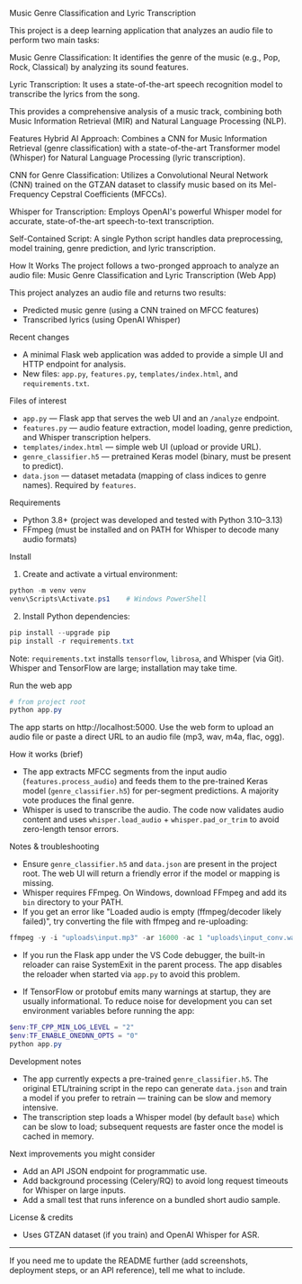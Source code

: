 Music Genre Classification and Lyric Transcription


This project is a deep learning application that analyzes an audio file to perform two main tasks:

Music Genre Classification: It identifies the genre of the music (e.g., Pop, Rock, Classical) by analyzing its sound features.

Lyric Transcription: It uses a state-of-the-art speech recognition model to transcribe the lyrics from the song.

This provides a comprehensive analysis of a music track, combining both Music Information Retrieval (MIR) and Natural Language Processing (NLP).

Features
Hybrid AI Approach: Combines a CNN for Music Information Retrieval (genre classification) with a state-of-the-art Transformer model (Whisper) for Natural Language Processing (lyric transcription).

CNN for Genre Classification: Utilizes a Convolutional Neural Network (CNN) trained on the GTZAN dataset to classify music based on its Mel-Frequency Cepstral Coefficients (MFCCs).

Whisper for Transcription: Employs OpenAI's powerful Whisper model for accurate, state-of-the-art speech-to-text transcription.

Self-Contained Script: A single Python script handles data preprocessing, model training, genre prediction, and lyric transcription.

How It Works
The project follows a two-pronged approach to analyze an audio file:
Music Genre Classification and Lyric Transcription (Web App)

This project analyzes an audio file and returns two results:

- Predicted music genre (using a CNN trained on MFCC features)
- Transcribed lyrics (using OpenAI Whisper)

Recent changes
- A minimal Flask web application was added to provide a simple UI and HTTP endpoint for analysis.
- New files: `app.py`, `features.py`, `templates/index.html`, and `requirements.txt`.

Files of interest
- `app.py` — Flask app that serves the web UI and an `/analyze` endpoint.
- `features.py` — audio feature extraction, model loading, genre prediction, and Whisper transcription helpers.
- `templates/index.html` — simple web UI (upload or provide URL).
- `genre_classifier.h5` — pretrained Keras model (binary, must be present to predict).
- `data.json` — dataset metadata (mapping of class indices to genre names). Required by `features`.

Requirements
- Python 3.8+ (project was developed and tested with Python 3.10–3.13)
- FFmpeg (must be installed and on PATH for Whisper to decode many audio formats)

Install

1. Create and activate a virtual environment:

```powershell
python -m venv venv
venv\Scripts\Activate.ps1    # Windows PowerShell
```

2. Install Python dependencies:

```powershell
pip install --upgrade pip
pip install -r requirements.txt
```

Note: `requirements.txt` installs `tensorflow`, `librosa`, and Whisper (via Git). Whisper and TensorFlow are large; installation may take time.

Run the web app

```powershell
# from project root
python app.py
```

The app starts on http://localhost:5000. Use the web form to upload an audio file or paste a direct URL to an audio file (mp3, wav, m4a, flac, ogg).

How it works (brief)
- The app extracts MFCC segments from the input audio (`features.process_audio`) and feeds them to the pre-trained Keras model (`genre_classifier.h5`) for per-segment predictions. A majority vote produces the final genre.
- Whisper is used to transcribe the audio. The code now validates audio content and uses `whisper.load_audio` + `whisper.pad_or_trim` to avoid zero-length tensor errors.

Notes & troubleshooting
- Ensure `genre_classifier.h5` and `data.json` are present in the project root. The web UI will return a friendly error if the model or mapping is missing.
- Whisper requires FFmpeg. On Windows, download FFmpeg and add its `bin` directory to your PATH.
- If you get an error like "Loaded audio is empty (ffmpeg/decoder likely failed)", try converting the file with ffmpeg and re-uploading:

```powershell
ffmpeg -y -i "uploads\input.mp3" -ar 16000 -ac 1 "uploads\input_conv.wav"
```

- If you run the Flask app under the VS Code debugger, the built-in reloader can raise SystemExit in the parent process. The app disables the reloader when started via `app.py` to avoid this problem.

- If TensorFlow or protobuf emits many warnings at startup, they are usually informational. To reduce noise for development you can set environment variables before running the app:

```powershell
$env:TF_CPP_MIN_LOG_LEVEL = "2"
$env:TF_ENABLE_ONEDNN_OPTS = "0"
python app.py
```

Development notes
- The app currently expects a pre-trained `genre_classifier.h5`. The original ETL/training script in the repo can generate `data.json` and train a model if you prefer to retrain — training can be slow and memory intensive.
- The transcription step loads a Whisper model (by default `base`) which can be slow to load; subsequent requests are faster once the model is cached in memory.

Next improvements you might consider
- Add an API JSON endpoint for programmatic use.
- Add background processing (Celery/RQ) to avoid long request timeouts for Whisper on large inputs.
- Add a small test that runs inference on a bundled short audio sample.

License & credits
- Uses GTZAN dataset (if you train) and OpenAI Whisper for ASR.

---
If you need me to update the README further (add screenshots, deployment steps, or an API reference), tell me what to include.
